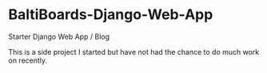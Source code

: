 # BaltiBoards-Django-Web-App
Starter Django Web App / Blog

This is a side project I started but have not had the chance to do much work on recently.
